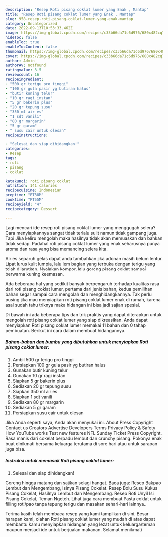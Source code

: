 ```yaml
---
description: "Resep Roti pisang coklat lumer yang Enak , Mantap"
title: "Resep Roti pisang coklat lumer yang Enak , Mantap"
slug: 958-resep-roti-pisang-coklat-lumer-yang-enak-mantap
category: Uncategorized
date: 2022-09-13T10:53:33.462Z
image: https://img-global.cpcdn.com/recipes/c33b66da71c6d976/680x482cq70/roti-pisang-coklat-lumer-foto-resep-utama.jpg
hideToc: false
enableToc: true
enableTocContent: false
thumbnail: https://img-global.cpcdn.com/recipes/c33b66da71c6d976/680x482cq70/roti-pisang-coklat-lumer-foto-resep-utama.jpg
cover: https://img-global.cpcdn.com/recipes/c33b66da71c6d976/680x482cq70/roti-pisang-coklat-lumer-foto-resep-utama.jpg
author: Admin
authorAv: notfound
ratingvalue: 3.5
reviewcount: 16
recipeingredient:
- "500 gr terigu pro tinggi"
- "100 gr gula pasir yg butiran halus"
- "butir kuning telur"
- "10 gr ragi instan"
- "5 gr bakerin plus"
- "20 gr tepung susu"
- "350 ml air es"
- "1 sdt vanili"
- "80 gr margarin"
- "5 gr garam"
- " susu cair untuk olesan"
recipeinstructions:

- "Selesai dan siap dihidangkan!"
categories:
- Resep
tags:
- roti
- pisang
- coklat

katakunci: roti pisang coklat 
nutrition: 141 calories
recipecuisine: Indonesian
preptime: "PT38M"
cooktime: "PT55M"
recipeyield: "4"
recipecategory: Dessert

---
```



Lagi mencari ide resep roti pisang coklat lumer yang menggugah selera? Cara menyiapkannya sangat tidak terlalu sulit namun tidak gampang juga. Tapi Jika keliru mengolah maka hasilnya tidak akan memuaskan dan bahkan tidak sedap. Padahal roti pisang coklat lumer yang enak seharusnya punya aroma dan rasa yang bisa memancing selera kita.


Air es separuh gelas dapat anda tambahkan jika adonan masih belum lentur. Lipat lurus kulit lumpia, lalu lem bagian yang terbuka dengan terigu yang telah dilarutkan. Nyalakan kompor, lalu goreng pisang coklat sampai berwarna kuning keemasan.

Ada beberapa hal yang sedikit banyak berpengaruh terhadap kualitas rasa dari roti pisang coklat lumer, pertama dari jenis bahan, kedua pemilihan bahan segar sampai cara mengolah dan menghidangkannya. Tak perlu pusing jika mau menyiapkan roti pisang coklat lumer enak di rumah, karena asal sudah tahu triknya maka hidangan ini bisa jadi sajian spesial.


Di bawah ini ada beberapa tips dan trik praktis yang dapat diterapkan untuk mengolah roti pisang coklat lumer yang siap dikreasikan. Anda dapat menyiapkan Roti pisang coklat lumer memakai 11 bahan dan 0 tahap pembuatan. Berikut ini cara dalam membuat hidangannya.

<!--inarticleads1-->

##### Bahan-bahan dan bumbu yang dibutuhkan untuk menyiapkan Roti pisang coklat lumer:

1. Ambil 500 gr terigu pro tinggi
1. Persiapkan 100 gr gula pasir yg butiran halus
1. Gunakan butir kuning telur
1. Gunakan 10 gr ragi instan
1. Siapkan 5 gr bakerin plus
1. Sediakan 20 gr tepung susu
1. Siapkan 350 ml air es
1. Siapkan 1 sdt vanili
1. Sediakan 80 gr margarin
1. Sediakan 5 gr garam
1. Persiapkan  susu cair untuk olesan


Jika Anda seperti saya, Anda akan menyukai ini. About Press Copyright Contact us Creators Advertise Developers Terms Privacy Policy &amp; Safety How YouTube works Test new features NFL Sunday Ticket Press Copyright. Rasa manis dari cokelat berpadu lembut dan crunchy pisang. Pokonya enak buat dinikmati bersama keluarga terutama di sore hari atau untuk sarapan juga bisa. 

<!--inarticleads2-->

##### Instruksi untuk memasak Roti pisang coklat lumer:


1. Selesai dan siap dihidangkan!

Goreng hingga matang dan sajikan selagi hangat. Baca juga: Resep Bakpao Lembut dan Mengembang, Isinya Pisang Cokelat. Resep Bolu Susu Kukus Pisang Cokelat, Hasilnya Lembut dan Mengembang. Resep Roti Unyil Isi Pisang Cokelat, Teman Ngeteh. Lihat juga cara membuat Pasta coklat untuk filling roti/pao tanpa tepung terigu dan masakan sehari-hari lainnya.. 

Terima kasih telah membaca resep yang kami tampilkan di sini. Besar harapan kami, olahan Roti pisang coklat lumer yang mudah di atas dapat membantu kamu menyiapkan hidangan yang lezat untuk keluarga/teman maupun menjadi ide untuk berjualan makanan. Selamat menikmati
